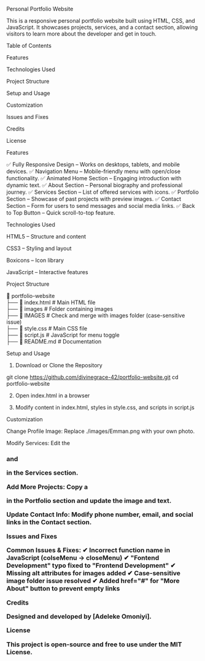 Personal Portfolio Website

This is a responsive personal portfolio website built using HTML, CSS, and JavaScript. It showcases projects, services, and a contact section, allowing visitors to learn more about the developer and get in touch.

Table of Contents

Features

Technologies Used

Project Structure

Setup and Usage

Customization

Issues and Fixes

Credits

License


Features

✅ Fully Responsive Design – Works on desktops, tablets, and mobile devices.
✅ Navigation Menu – Mobile-friendly menu with open/close functionality.
✅ Animated Home Section – Engaging introduction with dynamic text.
✅ About Section – Personal biography and professional journey.
✅ Services Section – List of offered services with icons.
✅ Portfolio Section – Showcase of past projects with preview images.
✅ Contact Section – Form for users to send messages and social media links.
✅ Back to Top Button – Quick scroll-to-top feature.

Technologies Used

HTML5 – Structure and content

CSS3 – Styling and layout

Boxicons – Icon library

JavaScript – Interactive features


Project Structure

📂 portfolio-website  
 ├── 📄 index.html          # Main HTML file  
 ├── 📂 images              # Folder containing images  
 ├── 📂 IMAGES              # Check and merge with images folder (case-sensitive issue)  
 ├── 📄 style.css           # Main CSS file  
 ├── 📄 script.js           # JavaScript for menu toggle  
 ├── 📄 README.md           # Documentation

Setup and Usage

1. Download or Clone the Repository

git clone https://github.com/divinegrace-42/portfolio-website.git
cd portfolio-website


2. Open index.html in a browser


3. Modify content in index.html, styles in style.css, and scripts in script.js



Customization

Change Profile Image: Replace ./images/Emman.png with your own photo.

Modify Services: Edit the <h3> and <p> in the Services section.

Add More Projects: Copy a <div class="row"> in the Portfolio section and update the image and text.

Update Contact Info: Modify phone number, email, and social links in the Contact section.


Issues and Fixes

Common Issues & Fixes:
✔ Incorrect function name in JavaScript (colseMenu → closeMenu)
✔ "Fontend Development" typo fixed to "Frontend Development"
✔ Missing alt attributes for images added
✔ Case-sensitive image folder issue resolved
✔ Added href="#" for "More About" button to prevent empty links

Credits

Designed and developed by [Adeleke Omoniyi].

License

This project is open-source and free to use under the MIT License.
